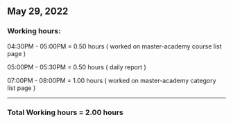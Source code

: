 ## May 29, 2022
### Working hours:

04:30PM - 05:00PM     = 0.50 hours ( worked on master-academy course list page )

05:00PM - 05:30PM     = 0.50 hours ( daily report )

07:00PM - 08:00PM     = 1.00 hours ( worked on master-academy category list page )

----------------------------------------

### Total Working hours = 2.00 hours